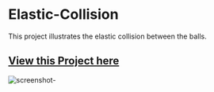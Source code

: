 # Elastic-Collision
This project illustrates the elastic collision between the balls.

## <a href = "https://kumar-akash.github.io/Elastic-Collision/"> View this Project here </a>

![screenshot-](https://user-images.githubusercontent.com/20499553/35105520-dd54f4f2-fc91-11e7-9deb-1e72224d17a6.png)

